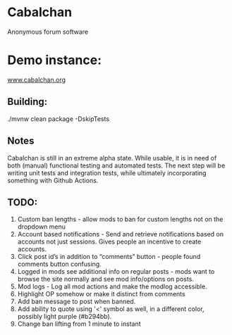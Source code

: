 # Cabalchan
Anonymous forum software

# Demo instance:
www.cabalchan.org

## Building:
./mvnw clean package -DskipTests

## Notes

Cabalchan is still in an extreme alpha state. While usable, it is in need of both (manual) functional testing and automated tests. 
The next step will be writing unit tests and integration tests, while ultimately incorporating something with Github Actions.

## TODO:
1. Custom ban lengths - allow mods to ban for custom lengths not on the dropdown menu
2. Account based notifications - Send and retrieve notifications based on accounts not just sessions. Gives people an incentive to create accounts.
3. Click post id’s in addition to “comments” button - people found comments button confusing.
4. Logged in mods see additional info on regular posts - mods want to browse the site normally and see mod info/options on posts.
5. Mod logs - Log all mod actions and make the modlog accessible.
6. Highlight OP somehow or make it distinct from comments
7. Add ban message to post when banned.
8. Add ability to quote using '<' symbol as well, in a different color, possibly light purple (#b294bb).
9. Change ban lifting from 1 minute to instant
